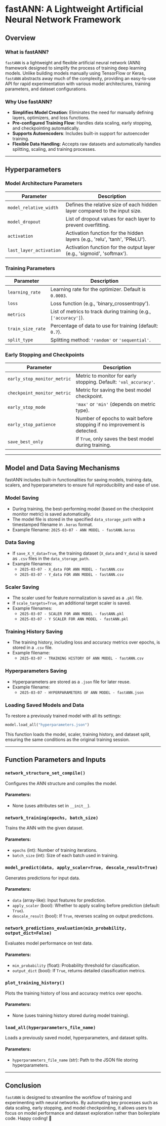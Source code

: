 # fastANN: A Lightweight Artificial Neural Network Framework

## Overview

### What is fastANN?
`fastANN` is a lightweight and flexible artificial neural network (ANN) framework designed to simplify the process of training deep learning models. Unlike building models manually using TensorFlow or Keras, `fastANN` abstracts away much of the complexity, providing an easy-to-use API for rapid experimentation with various model architectures, training parameters, and dataset configurations.

### Why Use fastANN?
- **Simplifies Model Creation**: Eliminates the need for manually defining layers, optimizers, and loss functions.
- **Pre-configured Training Flow**: Handles data scaling, early stopping, and checkpointing automatically.
- **Supports Autoencoders**: Includes built-in support for autoencoder training.
- **Flexible Data Handling**: Accepts raw datasets and automatically handles splitting, scaling, and training processes.

---

## Hyperparameters

### Model Architecture Parameters
| Parameter                  | Description |
|----------------------------|-------------|
| `model_relative_width`     | Defines the relative size of each hidden layer compared to the input size. |
| `model_dropout`            | List of dropout values for each layer to prevent overfitting. |
| `activation`               | Activation function for the hidden layers (e.g., 'relu', 'tanh', 'PReLU'). |
| `last_layer_activation`    | Activation function for the output layer (e.g., 'sigmoid', 'softmax'). |

### Training Parameters
| Parameter                  | Description |
|----------------------------|-------------|
| `learning_rate`            | Learning rate for the optimizer. Default is `0.0003`. |
| `loss`                     | Loss function (e.g., 'binary_crossentropy'). |
| `metrics`                  | List of metrics to track during training (e.g., `['accuracy']`). |
| `train_size_rate`          | Percentage of data to use for training (default: `0.7`). |
| `split_type`               | Splitting method: `'random'` or `'sequential'`. |

### Early Stopping and Checkpoints
| Parameter                  | Description |
|----------------------------|-------------|
| `early_stop_monitor_metric` | Metric to monitor for early stopping. Default: `'val_accuracy'`. |
| `checkpoint_monitor_metric` | Metric for saving the best model checkpoint. |
| `early_stop_mode`           | `'max'` or `'min'` (depends on metric type). |
| `early_stop_patience`       | Number of epochs to wait before stopping if no improvement is detected. |
| `save_best_only`            | If `True`, only saves the best model during training. |

---

## Model and Data Saving Mechanisms

fastANN includes built-in functionalities for saving models, training data, scalers, and hyperparameters to ensure full reproducibility and ease of use.

### **Model Saving**
- During training, the best-performing model (based on the checkpoint monitor metric) is saved automatically.
- The model file is stored in the specified `data_storage_path` with a timestamped filename in `.keras` format.
- Example filename: `2025-03-07 - ANN MODEL - fastANN.keras`

### **Data Saving**
- If `save_X_Y_data=True`, the training dataset (`X_data` and `Y_data`) is saved as `.csv` files in the `data_storage_path`.
- Example filenames:
  - `2025-03-07 - X_data FOR ANN MODEL - fastANN.csv`
  - `2025-03-07 - Y_data FOR ANN MODEL - fastANN.csv`

### **Scaler Saving**
- The scaler used for feature normalization is saved as a `.pkl` file.
- If `scale_targets=True`, an additional target scaler is saved.
- Example filenames:
  - `2025-03-07 - SCALER FOR ANN MODEL - fastANN.pkl`
  - `2025-03-07 - Y SCALER FOR ANN MODEL - fastANN.pkl`

### **Training History Saving**
- The training history, including loss and accuracy metrics over epochs, is stored in a `.csv` file.
- Example filename:
  - `2025-03-07 - TRAINING HISTORY OF ANN MODEL - fastANN.csv`

### **Hyperparameters Saving**
- Hyperparameters are stored as a `.json` file for later reuse.
- Example filename:
  - `2025-03-07 - HYPERPARAMETERS OF ANN MODEL - fastANN.json`

### **Loading Saved Models and Data**
To restore a previously trained model with all its settings:
```python
model.load_all("hyperparameters.json")
```
This function loads the model, scaler, training history, and dataset split, ensuring the same conditions as the original training session.

---

## Function Parameters and Inputs

### `network_structure_set_compile()`
Configures the ANN structure and compiles the model.
#### **Parameters:**
- None (uses attributes set in `__init__`).

### `network_training(epochs, batch_size)`
Trains the ANN with the given dataset.
#### **Parameters:**
- `epochs` (int): Number of training iterations.
- `batch_size` (int): Size of each batch used in training.

### `model_predict(data, apply_scaler=True, descale_result=True)`
Generates predictions for input data.
#### **Parameters:**
- `data` (array-like): Input features for prediction.
- `apply_scaler` (bool): Whether to apply scaling before prediction (default: `True`).
- `descale_result` (bool): If `True`, reverses scaling on output predictions.

### `network_predictions_evaluation(min_probability, output_dict=False)`
Evaluates model performance on test data.
#### **Parameters:**
- `min_probability` (float): Probability threshold for classification.
- `output_dict` (bool): If `True`, returns detailed classification metrics.

### `plot_training_history()`
Plots the training history of loss and accuracy metrics over epochs.
#### **Parameters:**
- None (uses training history stored during model training).

### `load_all(hyperparameters_file_name)`
Loads a previously saved model, hyperparameters, and dataset splits.
#### **Parameters:**
- `hyperparameters_file_name` (str): Path to the JSON file storing hyperparameters.

---

## Conclusion
`fastANN` is designed to streamline the workflow of training and experimenting with neural networks. By automating key processes such as data scaling, early stopping, and model checkpointing, it allows users to focus on model performance and dataset exploration rather than boilerplate code. Happy coding! 🚀

